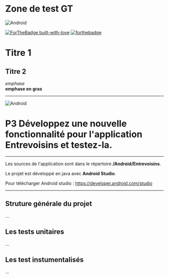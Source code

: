 # Zone de test GT

![Android](https://img.shields.io/badge/Android-Studio-blue)


[![ForTheBadge built-with-love](http://ForTheBadge.com/images/badges/built-with-love.svg)](https://GitHub.com/Naereen/)
[![forthebadge](https://forthebadge.com/images/badges/built-for-android.svg)](https://forthebadge.com)


# Titre 1
## Titre 2


_emphase_  
__emphase en gras__
***

![Android](https://img.shields.io/badge/Android-Studio-blue)
# P3 Développez une nouvelle fonctionnalité pour l'application Entrevoisins et testez-la.
***
Les sources de l'application sont dans le répertoire __/Android/Entrevoisins__.

Le projet est développé en java avec __Android Studio__.

Pour télécharger Android studio : <https://developer.android.com/studio>
***
## Struture générale du projet
...
## Les tests unitaires
...
## Les test instumentalisés
...